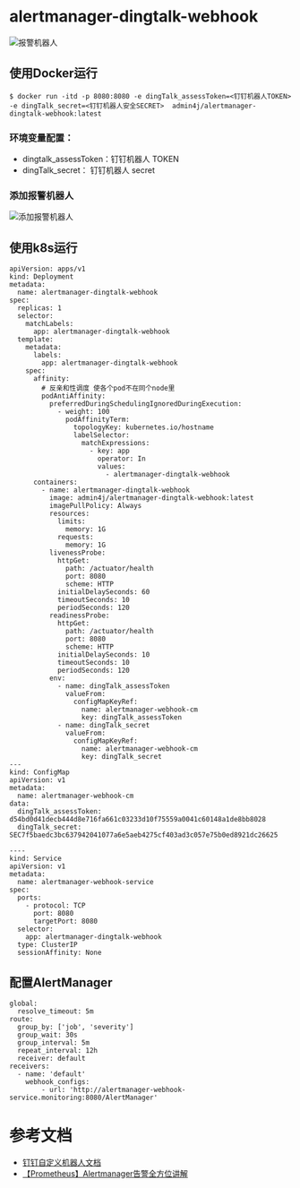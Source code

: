 # alertmanager-dingtalk-webhook
![报警机器人](https://img-blog.csdnimg.cn/639b09430f6a477caae80f07078b182d.png)
## 使用Docker运行

 ```
 $ docker run -itd -p 8080:8080 -e dingTalk_assessToken=<钉钉机器人TOKEN> -e dingTalk_secret=<钉钉机器人安全SECRET>  admin4j/alertmanager-dingtalk-webhook:latest
 ```
### 环境变量配置：

- dingtalk_assessToken：钉钉机器人 TOKEN
- dingTalk_secret： 钉钉机器人 secret
### 添加报警机器人
![添加报警机器人](https://img-blog.csdnimg.cn/55135f763d994958a8cceb905a6a3ad5.png)

## 使用k8s运行
```
apiVersion: apps/v1
kind: Deployment
metadata:
  name: alertmanager-dingtalk-webhook
spec:
  replicas: 1
  selector:
    matchLabels:
      app: alertmanager-dingtalk-webhook
  template:
    metadata:
      labels:
        app: alertmanager-dingtalk-webhook
    spec:
      affinity:
        # 反亲和性调度 使各个pod不在同个node里
        podAntiAffinity:
          preferredDuringSchedulingIgnoredDuringExecution:
            - weight: 100
              podAffinityTerm:
                topologyKey: kubernetes.io/hostname
                labelSelector:
                  matchExpressions:
                    - key: app
                      operator: In
                      values:
                        - alertmanager-dingtalk-webhook
      containers:
        - name: alertmanager-dingtalk-webhook
          image: admin4j/alertmanager-dingtalk-webhook:latest
          imagePullPolicy: Always
          resources:
            limits:
              memory: 1G
            requests:
              memory: 1G
          livenessProbe:
            httpGet:
              path: /actuator/health
              port: 8080
              scheme: HTTP
            initialDelaySeconds: 60
            timeoutSeconds: 10
            periodSeconds: 120
          readinessProbe:
            httpGet:
              path: /actuator/health
              port: 8080
              scheme: HTTP
            initialDelaySeconds: 10
            timeoutSeconds: 10
            periodSeconds: 120
          env:
            - name: dingTalk_assessToken
              valueFrom:
                configMapKeyRef:
                  name: alertmanager-webhook-cm
                  key: dingTalk_assessToken
            - name: dingTalk_secret
              valueFrom:
                configMapKeyRef:
                  name: alertmanager-webhook-cm
                  key: dingTalk_secret
---
kind: ConfigMap
apiVersion: v1
metadata:
  name: alertmanager-webhook-cm
data:
  dingTalk_assessToken: d54bd0d41decb444d8e716fa661c03233d10f75559a0041c60148a1de8bb8028
  dingTalk_secret: SEC7f5baedc3bc637942041077a6e5aeb4275cf403ad3c057e75b0ed8921dc26625

----
kind: Service
apiVersion: v1
metadata:
  name: alertmanager-webhook-service
spec:
  ports:
    - protocol: TCP
      port: 8080
      targetPort: 8080
  selector:
    app: alertmanager-dingtalk-webhook
  type: ClusterIP
  sessionAffinity: None
```
## 配置AlertManager 
```
global:
  resolve_timeout: 5m
route:
  group_by: ['job', 'severity']
  group_wait: 30s
  group_interval: 5m
  repeat_interval: 12h
  receiver: default
receivers:
  - name: 'default'
    webhook_configs:
        - url: 'http://alertmanager-webhook-service.monitoring:8080/AlertManager'
```
# 参考文档
- [钉钉自定义机器人文档](https://open.dingtalk.com/document/org/application-types)
- [【Prometheus】Alertmanager告警全方位讲解](https://andyoung.blog.csdn.net/article/details/126243110)
